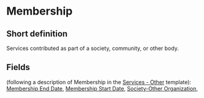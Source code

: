 # Membership
## Short definition
Services contributed as part of a society, community, or other body.
## Fields
(following a description of Membership in the [Services - Other](../Templates/Services%20-%20Other.md) template):
[Membership End Date](../Object-Fields/Membership/Membership%20End%20Date.md),
[Membership Start Date](../Object-Fields/Membership/Membership%20Start%20Date.md),
[Society-Other Organization](../Object-Fields/Membership/Society-Other%20Organization.md),
